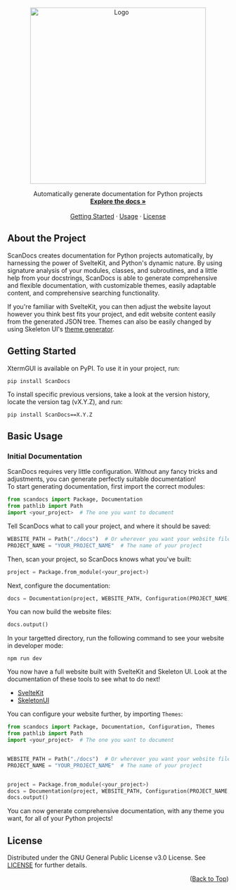 <a id="readme-top"></a> 



<!-- PROJECT SUMMARY -->
<br />
<div align="center">
  <img src="https://i.imgur.com/2jHaTlY.png" alt="Logo" width="400px">
  <br />
  <p align="center">
    Automatically generate documentation for Python projects
    <br />
    <a href="https://github.com/Kieran-Lock/ScanDocs"><strong>Explore the docs »</strong></a>
    <br />
    <br />
    <a href="#about-the-project">Getting Started</a>
    ·
    <a href="#basic-usage">Usage</a>
    ·
    <a href="https://github.com/Kieran-Lock/ScanDocs/blob/main/LICENSE">License</a>
  </p>
</div>



<!-- ABOUT THE PROJECT -->
## About the Project

ScanDocs creates documentation for Python projects automatically, by harnessing the power of SvelteKit, and Python's dynamic nature. By using signature analysis of your modules, classes, and subroutines, and a little help from your docstrings, ScanDocs is able to generate comprehensive and flexible documentation, with customizable themes, easily adaptable content, and comprehensive searching functionality.  
  
If you're familiar with SvelteKit, you can then adjust the website layout however you think best fits your project, and edit website content easily from the generated JSON tree. Themes can also be easily changed by using Skeleton UI's [theme generator](https://www.skeleton.dev/docs/generator).




<!-- GETTING STARTED -->
## Getting Started

XtermGUI is available on PyPI. To use it in your project, run:

```
pip install ScanDocs
```

To install specific previous versions, take a look at the version history, locate the version tag (vX.Y.Z), and run:

```
pip install ScanDocs==X.Y.Z
```



<!-- BASIC USAGE EXAMPLES -->
## Basic Usage

### Initial Documentation

ScanDocs requires very little configuration. Without any fancy tricks and adjustments, you can generate perfectly suitable documentation!  
To start generating documentation, first import the correct modules:
```py
from scandocs import Package, Documentation
from pathlib import Path
import <your_project>  # The one you want to document
```

Tell ScanDocs what to call your project, and where it should be saved:
```py
WEBSITE_PATH = Path("./docs")  # Or wherever you want your website files to be saved
PROJECT_NAME = "YOUR_PROJECT_NAME"  # The name of your project
```

Then, scan your project, so ScanDocs knows what you've built:
```py
project = Package.from_module(<your_project>)
```

Next, configure the documentation:
```py
docs = Documentation(project, WEBSITE_PATH, Configuration(PROJECT_NAME))  # Set the path to be wherever you want the website files to be saved
```

You can now build the website files:
```py
docs.output()
```

In your targetted directory, run the following command to see your website in developer mode:
```
npm run dev
```

You now have a full website built with SvelteKit and Skeleton UI. Look at the documentation of these tools to see what to do next!
* [SvelteKit](https://kit.svelte.dev/docs/introduction)
* [SkeletonUI](https://www.skeleton.dev/docs)

You can configure your website further, by importing `Themes`:
```py
from scandocs import Package, Documentation, Configuration, Themes
from pathlib import Path
import <your_project>  # The one you want to document


WEBSITE_PATH = Path("./docs")  # Or wherever you want your website files to be saved
PROJECT_NAME = "YOUR_PROJECT_NAME"  # The name of your project


project = Package.from_module(<your_project>)
docs = Documentation(project, WEBSITE_PATH, Configuration(PROJECT_NAME, theme=Themes.GOLD_NOUVEAU))  # Or any other available theme you want
docs.output()
```
You can now generate comprehensive documentation, with any theme you want, for all of your Python projects!



<!-- LICENSE -->
## License

Distributed under the GNU General Public License v3.0 License. See [LICENSE](https://github.com/Kieran-Lock/ScanDocs/blob/main/LICENSE) for further details.

<p align="right">(<a href="#readme-top">Back to Top</a>)</p>
